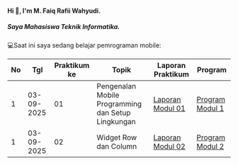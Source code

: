 #### Hi 👋, I'm M. Faiq Rafii Wahyudi. 
##### Saya Mahasiswa Teknik Informatika.

💻Saat ini saya sedang belajar pemrograman mobile:

| No  | Tgl  | Praktikum ke  | Topik  | Laporan Praktikum | Program |
| ------------ | ------------ | ------------ | ------------ | ------------ | ------------ | 
|  1 | 03-09-2025  | 01  | Pengenalan Mobile Programming dan Setup Lingkungan  | [Laporan Modul 01](https://drive.google.com/file/d/1l4fuXOwvw1DM5kWbzXE4Q-m7yXK0l8LK/view?usp=sharing) | [Program Modul 1](https://github.com/FaiqRafii/Praktikum-Mobile-Modul-1) |
|  1 | 03-09-2025  | 02  | Widget Row dan Column  | [Laporan Modul 02](https://drive.google.com/file/d/11tFn_y8oqZM-qLg59P-q5H6B81rbKTYK/view?usp=sharing)| [Program Modul 2](https://github.com/FaiqRafii/Praktikum-Mobile-Modul-2)|
